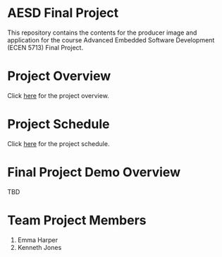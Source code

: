 # AESD Final Project
This repository contains the contents for the producer image and application for the course Advanced Embedded Software Development (ECEN 5713) Final Project.

# Project Overview

Click [here](https://github.com/cu-ecen-aeld/final-project-emma-harper/wiki/Project-Overview) for the project overview.

# Project Schedule

Click [here](https://github.com/cu-ecen-aeld/final-project-emma-harper/wiki/Schedule-Overview) for the project schedule.

# Final Project Demo Overview

TBD

# Team Project Members

1. Emma Harper
2. Kenneth Jones  


